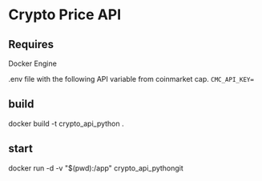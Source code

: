 # Crypto Price API
## Requires
Docker Engine

.env file with the following API variable from coinmarket cap.
```CMC_API_KEY=```
## build
docker build -t crypto_api_python .
## start
docker run -d -v "$(pwd):/app" crypto_api_pythongit